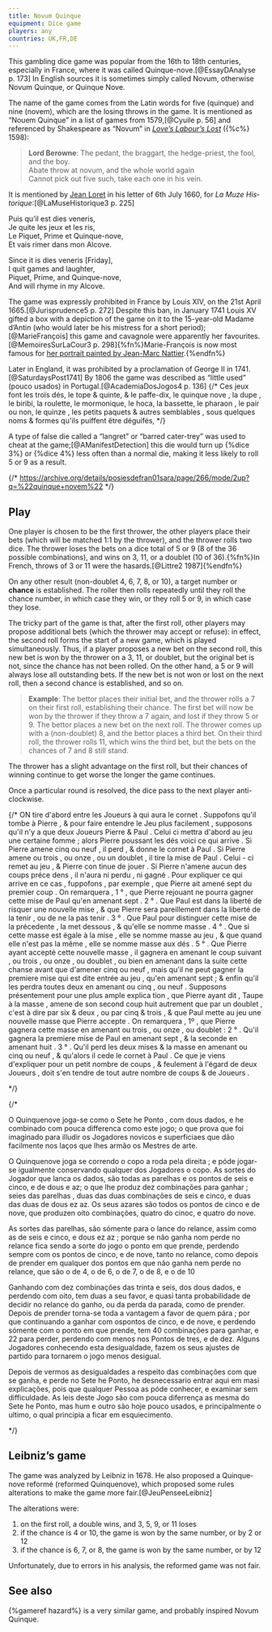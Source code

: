 ```yaml
---
title: Novum Quinque
equipment: Dice game
players: any
countries: UK,FR,DE
---
```


<p class="lead">
This gambling dice game was popular from the 16th to 18th centuries, especially in France, where it was called <span lang="fr" class="aka noun">Quinque-nove</span>.[@EssayDAnalyse p. 173] In English sources it is sometimes simply called <span class="aka">Novum</span>, otherwise <span class="aka">Novum Quinque</span>, or <span class="aka">Quinque Nove</span>.
</p>

The name of the game comes from the Latin words for five (<span lang="la">quinque</span>) and nine (<span lang="la">novem</span>), which are the losing throws in the game. It is mentioned as “Nouem Quinque” in a list of games from 1579,[@Cyuile p. 56] and  referenced by Shakespeare as “Novum” in [<cite>Love’s Labour’s Lost</cite>](https://en.wikipedia.org/wiki/Love%27s_Labour%27s_Lost) ({%c%} 1598):

> **Lord Berowne**: The pedant, the braggart, the hedge-priest, the fool, and the boy.<br/>
> Abate throw at novum, and the whole world again<br/>
> Cannot pick out five such, take each one in his vein.

It is mentioned by [Jean Loret](https://en.wikipedia.org/wiki/Jean_Loret) in his letter of 6th July 1660, for <cite lang="fr">La Muze Historique</cite>:[@LaMuseHistorique3 p. 225]

<div class="multi">
<p lang="fr">
Puis qu’il est <span lang="la">dies veneris</span>,<br/>
Je quite les jeux et les ris,<br/>
Le Piquet, Prime et Quinque-nove,<br/>
Et vais rimer dans mon Alcove.
</p>
<p>
Since it is <span lang="la">dies veneris</span> [Friday],<br/>
I quit games and laughter,<br/>
Piquet, Prime, and Quinque-nove,<br/>
And will rhyme in my Alcove.
</p>
</div>

The game was expressly prohibited in France by Louis <span class="rnum">XIV</span>, on the 21st April 1665.[@Jurisprudence5 p. 272] Despite this ban, in January 1741 Louis <span class="rnum">XV</span> gifted a box with a depiction of the game on it to the 15-year-old Madame d’Antin (who would later be his mistress for a short period);[@MarieFrançois] this game and <span lang="fr">cavagnole</span> were apparently her favourites.[@MemoiresSurLaCour3 p. 298]{%fn%}Marie-François is now most famous for [her portrait painted by Jean-Marc Nattier](https://en.wikipedia.org/wiki/Portrait_of_Mathilde_de_Canisy,_Marquise_d%27Antin).{%endfn%}

Later in England, it was prohibited by a proclamation of George <span class="rnum">II</span> in 1741.[@SaturdaysPost1741] By 1806 the game was described as “little used” (<span lang="pt">pouco usados</span>) in Portugal.[@AcademiaDosJogos4 p. 136]
{/*
Ces jeux font les troïs dés, le tope & quinte, & le paffe-dix, le quinque nove , la dupe , le biribi, la roulette, le mormonique, le hoca, la bassette, le pharaon , le pair ou non, le quinze , les petits paquets & autres semblables , sous quelques noms & formes qu'ils puiffent être déguifés, 
*/}

A type of false die called a “langret” or “barred cater-trey” was used to cheat at the game;[@AManifestDetection] this die would turn up {%dice 3%} or {%dice 4%} less often than a normal die, making it less likely to roll 5 or 9 as a result.

{/*
https://archive.org/details/posiesdefran01sara/page/266/mode/2up?q=%22quinque+novem%22
*/}

## Play

One player is chosen to be the first thrower, the other players place their bets (which will be matched 1:1 by the thrower), and the thrower rolls two dice. The thrower loses the bets on a dice total of 5 or 9 (8 of the 36 possible combinations), and wins on 3, 11, or a doublet (10 of 36).{%fn%}In French, throws of 3 or 11 were the <span lang="fr">hasards</span>.[@Littre2 1987]{%endfn%}

On any other result (non-doublet 4, 6, 7, 8, or 10), a target number or **chance** is established. The roller then rolls repeatedly until they roll the chance number, in which case they win, or they roll 5 or 9, in which case they lose.

The tricky part of the game is that, after the first roll, other players may propose additional bets (which the thrower may accept or refuse): in effect, the second roll forms the start of a new game, which is played simultaneously. Thus, if a player proposes a new bet on the second roll, this new bet is won by the thrower on a 3, 11, or doublet, but the original bet is not, since the chance has not been rolled. On the other hand, a 5 or 9 will always lose all outstanding bets. If the new bet is not won or lost on the next roll, then a second chance is established, and so on.

> **Example**: The bettor places their initial bet, and the thrower rolls a 7 on their first roll, establishing their chance. The first bet will now be won by the thrower if they throw a 7 again, and lost if they throw 5 or 9. The bettor places a new bet on the next roll. The thrower comes up with a (non-doublet) 8, and the bettor places a third bet. On their third roll, the thrower rolls 11, which wins the third bet, but the bets on the chances of 7 and 8 still stand.

The thrower has a slight advantage on the first roll, but their chances of winning continue to get worse the longer the game continues.

Once a particular round is resolved, the dice pass to the next player anti-clockwise.

{/*
ON tire d'abord entre les Joueurs à qui aura le cornet . Suppofons qu'il tombe à Pierre , & pour faire entendre le Jeu plus facilement , supposons qu'il n'y a que deux Joueurs Pierre & Paul . Celui ci mettra d'abord au jeu une certaine fomme ; alors Pierre poussant les dés voici ce qui arrive . Si Pierre amene cinq ou neuf , il perd , & donne le cornet à Paul . Si Pierre amene ou trois , ou onze , ou un doublet , il tire la mise de Paul . Celui - ci remet au jeu , & Pierre con tinue de jouer . Si Pierre n'amene aucun des coups préce dens , il n'aura ni perdu , ni gagné . Pour expliquer ce qui arrive en ce cas , fuppofons , par exemple , que Pierre ait amené sept du premier coup . On remarquera , 1 ° , que Pierre rejouant ne pourra gagner cette mise de Paul qu'en amenant sept . 2 ° . Que Paul est dans la liberté de risquer une nouvelle mise , & que Pierre sera pareillement dans la liberté de la tenir , ou de ne la pas tenir . 3 ° . Que Paul pour distinguer cette mise de la précedente , la met dessous , & qu'elle se nomme masse . 4 ° . Que si cette masse est égale à la mise , elle se nomme masse au jeu , & que quand elle n'est pas la même , elle se nomme masse aux dés . 5 ° . Que Pierre ayant accepté cette nouvelle masse , il gagnera en amenant le coup suivant , ou trois , ou onze , ou doublet , ou bien en amenant dans la suite cette chanse avant que d'amener cinq ou neuf , mais qu'il ne peut gagner la premiere mise qui est dite entrée au jeu , qu'en amenant sept ; & enfin qu'il les perdra toutes deux en amenant ou cinq , ou neuf . Supposons présentement pour une plus ample explica tion , que Pierre ayant dit , Taupe à la masse , amene de son second coup huit autrement que par un doublet , c'est à dire par six & deux , ou par cinq & trois , & que Paul mette au jeu une nouvelle masse que Pierre accepte . On remarquera , 1º , que Pierre gagnera cette masse en amenant ou trois , ou onze , ou doublet : 2 ° . Qu'il gagnera la premiere mise de Paul en amenant sept , & la seconde en amenant huit . 3 ° . Qu'il perd les deux mises & la masse en amenant ou cinq ou neuf , & qu'alors il cede le cornet à Paul . Ce que je viens d'expliquer pour un petit nombre de coups , & feulement à l'égard de deux Joueurs , doit s'en tendre de tout autre nombre de coups & de Joueurs . 

*/}

{/*

O Quinquenove joga-se como o Sete he Ponto , com dous dados, e he combinado com pouca differenca como este jogo; o que prova que foi imaginado para illudir os Jogadores novicos e superficiaes que dão facilmente nos laços que lhes armão os Mestres de arte.

O Quinquenove joga se correndo o copo a roda pela direita ; e póde jogar-se igualmente conservando qualquer dos Jogadores o copo. As sortes do Jogador que lanca os dados, são todas as parelhas e os pontos de seis e cinco, e de dous e az; o que lhe produz dez combinações para ganhar ; seies das parelhas , duas das duas combinações de seis e cinco, e duas das duas de dous ez az. Os seus azares são todos os pontos de cinco e de nove, que produzen oito combinações, quatro do cinoc, e quatro do nove. 

As sortes das parelhas, são sómente para o lance do relance, assim como as de seis e cinco, e dous ez az ; porque se não ganha nom perde no relance fica sendo a sorte do jogo o ponto em que prende, perdendo sempre com os pontos de cinco, e de nove, tanto no relance, como depois de prender em qualquer dos pontos em que não ganha nem perde no relance, que são o de 4, o de 6, o de 7, o de 8, e o de 10

Ganhando com dez combinações das trinta e seis, dos dous dados, e perdendo com oito, tem duas a seu favor, e quasi tanta probabilidade de decidir no relance do ganho, ou da perda da parada, como de prender. Depois de prender torna-se toda a vantagem a favor de quem pára ; por que continuando a ganhar com ospontos de cinco, e de nove, e perdendo sómente com o ponto em que prende, tem 40 combinações para ganhar, e 22 para perder, perdendo com menos nos Pontos de tres, e de dez. Alguns Jogadores conhecendo esta desigualdade, fazem os seus ajustes de partido para tornarem o jogo menos desigual.

Depois de vermos as desigualdades a respeito das combinações com que se ganha, e perde no Sete he Ponto, he desnecessario entrar aqui em masi explicações, pois que qualquer Pessoa as póde conhecer, e examinar sem difficuldade. As leis deste Jogo são com pouca diferrença as mesma do Sete he Ponto, mas hum e outro são hoje pouco usados, e principalmente o ultimo, o qual principia a ficar em esquiecimento.

*/}

## Leibniz’s game

The game was analyzed by Leibniz in 1678. He also proposed a <span lang="fr">Quinque&shy;nove reformé</span> (reformed Quinque&shy;nove), which proposed some rules alterations to make the game more fair.[@JeuPenseeLeibniz]

The alterations were:
1. on the first roll, a double wins, and 3, 5, 9, or 11 loses
2. if the chance is 4 or 10, the game is won by the same number, or by 2 or 12
3. if the chance is 6, 7, or 8, the game is won by the same number, or by 12

Unfortunately, due to errors in his analysis, the reformed game was not fair.

## See also

{%gameref hazard%} is a very similar game, and probably inspired Novum Quinque.
